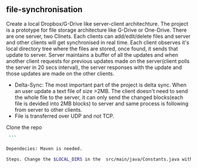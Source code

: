 ## file-synchronisation
Create a local Dropbox/G-Drive like server-client architechture. The project is a prototype for file storage architecture like G-Drive or One-Drive. There are one server, two Clinets. Each clients can add/edit/delete files and server and other clients will get synchronised in real time. Each client observes it's local directory tree where the files are stored, once found, it sends that update to server. Server maintains a buffer of all the updates and when another client requests for previous updates made on the server(client polls the server in 20 secs interval), the server responses with the update and those updates are made on the other clients.
* Delta-Sync: The most important part of the project is delta sync. When an user update a text file of size >2MB. The client doesn't need to send the whole file to the server, it can only send the changed blocks(each file is devided into 2MB blocks) to server and same process is following from server to other clients.
* File is transferred over UDP and not TCP.

Clone the repo
   ```sh
    ```

Dependecies: Maven is needed.

Steps. Change the $LOCAL_DIRS in the  src/main/java/Constants.java with your local dirs where you want the local directories to be.

